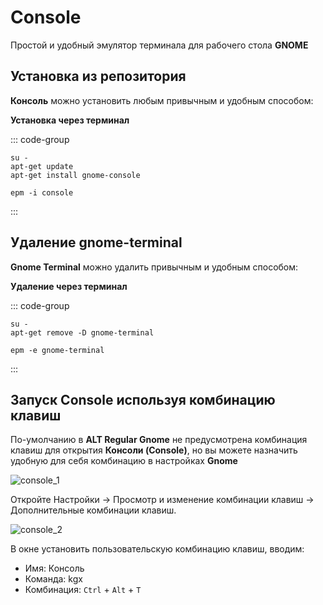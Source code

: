 # Console 

Простой и удобный эмулятор терминала для рабочего стола **GNOME**

## Установка из репозитория 

**Консоль** можно установить любым привычным и удобным способом:

**Установка через терминал**

::: code-group

```bash[apt-get]
su -
apt-get update
apt-get install gnome-console
```
```bash[epm]
epm -i console
```
:::

## Удаление gnome-terminal

**Gnome Terminal** можно удалить привычным и удобным способом:

**Удаление через терминал**

::: code-group

```bash[apt-get]
su -
apt-get remove -D gnome-terminal
```
```bash[epm]
epm -e gnome-terminal
```
:::

## Запуск Console используя комбинацию клавиш

По-умолчанию в **ALT Regular Gnome** не предусмотрена комбинация клавиш для открытия **Консоли (Console)**, но вы можете назначить удобную для себя комбинацию в настройках **Gnome**

![console_1](/console/console_1.png)

Откройте Настройки -> Просмотр и изменение комбинации клавиш -> Дополнительные комбинации клавиш.

![console_2](/console/console_2.png)

В окне установить пользовательскую комбинацию клавиш, вводим:
* Имя: Консоль
* Команда: kgx
* Комбинация: `Ctrl` + `Alt` + `T`

